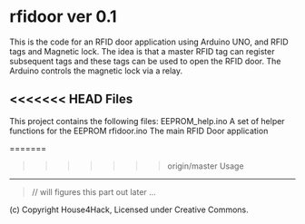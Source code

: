 rfidoor ver 0.1
===============

This is the code for an RFID door application using Arduino UNO, and RFID tags and Magnetic lock.  The idea is that a master RFID tag can register subsequent tags and these tags can be used to open the RFID door.  The Arduino controls the magnetic lock via a relay.

<<<<<<< HEAD
Files
-----
This project contains the following files:
EEPROM_help.ino		A set of helper functions for the EEPROM
rfidoor.ino		The main RFID Door application


=======
>>>>>>> origin/master
Usage
-----
> //  will figures this part out later ...

(c) Copyright House4Hack, Licensed under Creative Commons.

